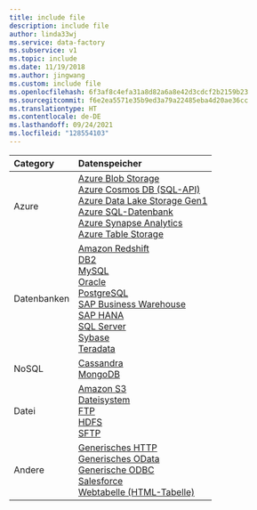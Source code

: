 ```yaml
---
title: include file
description: include file
author: linda33wj
ms.service: data-factory
ms.subservice: v1
ms.topic: include
ms.date: 11/19/2018
ms.author: jingwang
ms.custom: include file
ms.openlocfilehash: 6f3af8c4efa31a8d82a6a8e42d3cdcf2b2159b23
ms.sourcegitcommit: f6e2ea5571e35b9ed3a79a22485eba4d20ae36cc
ms.translationtype: HT
ms.contentlocale: de-DE
ms.lasthandoff: 09/24/2021
ms.locfileid: "128554103"
---
```

|Category | Datenspeicher |  
| :-------- | :----- |  
| Azure |[Azure Blob Storage](../data-factory-azure-blob-connector.md)<br/>[Azure Cosmos DB (SQL-API)](../data-factory-azure-documentdb-connector.md)<br/>[Azure Data Lake Storage Gen1](../data-factory-azure-datalake-connector.md)<br/>[Azure SQL-Datenbank](../data-factory-azure-sql-connector.md)<br/>[Azure Synapse Analytics](../data-factory-azure-sql-data-warehouse-connector.md)<br/>[Azure Table Storage](../data-factory-azure-table-connector.md) | 
| Datenbanken | [Amazon Redshift](../data-factory-amazon-redshift-connector.md)<br/>[DB2](../data-factory-onprem-db2-connector.md)<br/>[MySQL](../data-factory-onprem-mysql-connector.md)<br/>[Oracle](../data-factory-onprem-oracle-connector.md)<br/>[PostgreSQL](../data-factory-onprem-postgresql-connector.md)<br/>[SAP Business Warehouse](../data-factory-sap-business-warehouse-connector.md)<br/>[SAP HANA](../data-factory-sap-hana-connector.md)<br/>[SQL Server](../data-factory-sqlserver-connector.md)<br/>[Sybase](../data-factory-onprem-sybase-connector.md)<br/>[Teradata](../data-factory-onprem-teradata-connector.md) |
| NoSQL | [Cassandra](../data-factory-onprem-cassandra-connector.md)<br/>[MongoDB](../data-factory-on-premises-mongodb-connector.md) | 
| Datei | [Amazon S3](../data-factory-amazon-simple-storage-service-connector.md)<br/>[Dateisystem](../data-factory-onprem-file-system-connector.md)<br/>[FTP](../data-factory-ftp-connector.md)<br/>[HDFS](../data-factory-hdfs-connector.md)<br/>[SFTP](../data-factory-sftp-connector.md) |
| Andere | [Generisches HTTP](../data-factory-http-connector.md)<br/>[Generisches OData](../data-factory-odata-connector.md)<br/>[Generische ODBC](../data-factory-odbc-connector.md)<br/>[Salesforce](../data-factory-salesforce-connector.md)<br/>[Webtabelle (HTML-Tabelle)](../data-factory-web-table-connector.md)|

